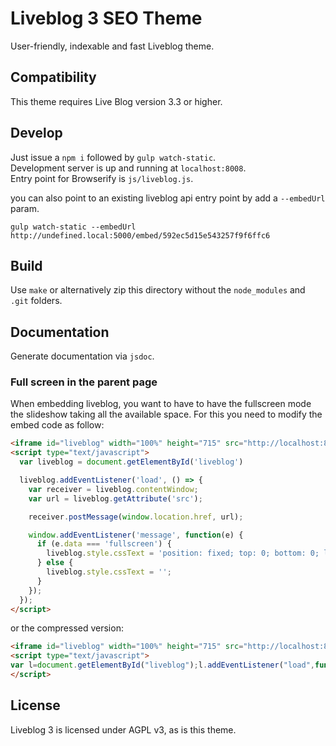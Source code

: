 # Liveblog 3 SEO Theme

User-friendly, indexable and fast Liveblog theme. 

## Compatibility
This theme requires Live Blog version 3.3 or higher. 

## Develop

Just issue a `npm i` followed by `gulp watch-static`.    
Development server is up and running at `localhost:8008`.    
Entry point for Browserify is `js/liveblog.js`.

you can also point to an existing liveblog api entry point by add a `--embedUrl` param.

```shell
gulp watch-static --embedUrl http://undefined.local:5000/embed/592ec5d15e543257f9f6ffc6
```

## Build

Use `make` or alternatively zip this directory without the `node_modules` and `.git` folders.

## Documentation

Generate documentation via `jsdoc`.

### Full screen in the parent page

When embedding liveblog, you want to have to have the fullscreen mode the slideshow taking all the available space. For this you need to modify the embed code as follow:

```html
<iframe id="liveblog" width="100%" height="715" src="http://localhost:8008/" frameborder="0" allowfullscreen></iframe>
<script type="text/javascript">
  var liveblog = document.getElementById('liveblog')

  liveblog.addEventListener('load', () => {
    var receiver = liveblog.contentWindow;
    var url = liveblog.getAttribute('src');

    receiver.postMessage(window.location.href, url);

    window.addEventListener('message', function(e) {
      if (e.data === 'fullscreen') {
        liveblog.style.cssText = 'position: fixed; top: 0; bottom: 0; left: 0; right: 0; width: 100%; height: 100%';
      } else {
        liveblog.style.cssText = '';
      }
    });
  });
</script>
```

or the compressed version:

```html
<iframe id="liveblog" width="100%" height="715" src="http://localhost:8008/" frameborder="0" allowfullscreen></iframe>
<script type="text/javascript">
var l=document.getElementById("liveblog");l.addEventListener("load",function(){var t=l.contentWindow,e=l.getAttribute("src");t.postMessage(window.location.href,e),window.addEventListener("message",function(t){"fullscreen"===t.data?l.style.cssText="position:fixed;top:0;bottom:0;left:0;right:0;width:100%;height: 100%":l.style.cssText=""})});
</script>
```

## License

Liveblog 3 is licensed under AGPL v3, as is this theme.
